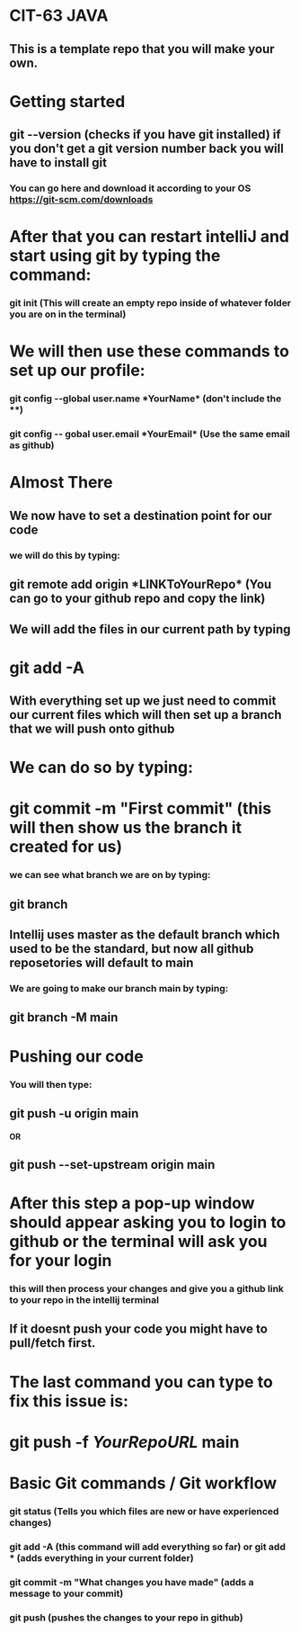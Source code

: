 # CIT-63 JAVA

## This is a template repo that you will make your own. 

# Getting started

## git --version (checks if you have git installed) if you don't get a git version number back you will have to install git
### You can go here and download it according to your OS <a>https://git-scm.com/downloads</a>

# After that you can restart intelliJ and start using git by typing the command:
### git init (This will create an empty repo inside of whatever folder you are on in the terminal)

# We will then use these commands to set up our profile:
### git config --global user.name &#42;YourName&#42; (don't include the &#42;&#42;)
### git config -- gobal user.email &#42;YourEmail&#42; (Use the same email as github)

# Almost There
## We now have to set a destination point for our code
### we will do this by typing:
## git remote add origin &#42;LINKToYourRepo&#42; (You can go to your github repo and copy the link)
## We will add the files in our current path by typing
# git add -A
## With everything set up we just need to commit our current files which will then set up a branch that we will push onto github
# We can do so by typing:
# git commit -m "First commit" (this will then show us the branch it created for us)
### we can see what branch we are on by typing:
## git branch
## Intellij uses master as the default branch which used to be the standard, but now all github reposetories will default to main
### We are going to make our branch main by typing:
## git branch -M main
# Pushing our code
### You will then type:
## git push -u origin main
#### OR
## git push --set-upstream origin main
# After this step a pop-up window should appear asking you to login to github or the terminal will ask you for your login
### this will then process your changes and give you a github link to your repo in the intellij terminal
## If it doesnt push your code you might have to pull/fetch first.
# The last command you can type to fix this issue is:
# git push -f *YourRepoURL* main

# Basic Git commands / Git workflow

### git status (Tells you which files are new or have experienced changes)

### git add -A (this command will add everything so far) or git add * (adds everything in your current folder)

### git commit -m "What changes you have made" (adds a message to your commit)

### git push (pushes the changes to your repo in github)
